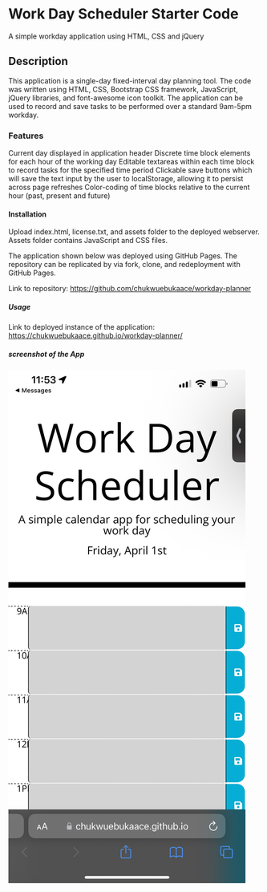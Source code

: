 # Work Day Scheduler Starter Code
A simple workday application using HTML, CSS and jQuery

## Description

This application is a single-day fixed-interval day planning tool. The code was written using HTML, CSS, Bootstrap CSS framework, JavaScript, jQuery libraries, and font-awesome icon toolkit. The application can be used to record and save tasks to be performed over a standard 9am-5pm workday.

### Features

Current day displayed in application header
Discrete time block elements for each hour of the working day
Editable textareas within each time block to record tasks for the specified time period
Clickable save buttons which will save the text input by the user to localStorage, allowing it to persist across page refreshes
Color-coding of time blocks relative to the current hour (past, present and future)

#### Installation

Upload index.html, license.txt, and assets folder to the deployed webserver. Assets folder contains JavaScript and CSS files.

The application shown below was deployed using GitHub Pages. The repository can be replicated by via fork, clone, and redeployment with GitHub Pages.

Link to repository: 
https://github.com/chukwuebukaace/workday-planner

##### Usage

Link to deployed instance of the application: https://chukwuebukaace.github.io/workday-planner/

##### screenshot of the App
![screenshot of app](./assets/images/IMG_0057.jpeg)